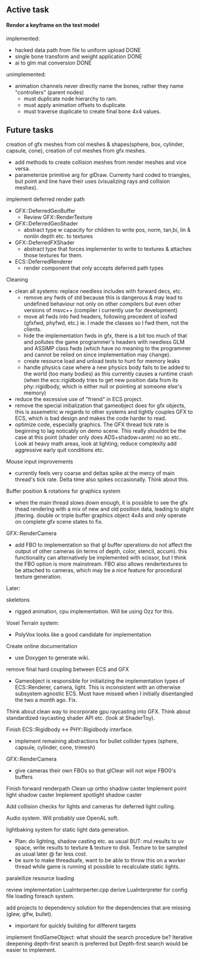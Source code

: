 ## Active task
#### Render a keyframe on the test model
implemented:
- hacked data path from file to uniform upload DONE
- single bone transform and weight application DONE
- ai to glm mat conversion DONE

unimplemented:
- animation channels never directly name the bones, rather they name "controllers" (parent nodes)
  - must duplicate node hierarchy to ram.
  - must apply animation offsets to duplicate.
  - must traverse duplicate to create final bone 4x4 values.

## Future tasks

creation of gfx meshes from col meshes & shapes(sphere, box, cylinder, capsule, cone), creation of col meshes from gfx meshes.
  - add methods to create collision meshes from render meshes and vice versa.
  - parameterize primitive arg for glDraw. Currenty hard coded to triangles, but point and line have
    their uses (visualizing rays and collision meshes).

implement deferred render path
 - GFX::DeferredGeoBuffer
    - Review GFX::RenderTexture
 - GFX::DeferredGeoShader
    - abstract type w capacity for children to write pos, norm, tan,bi, lin & nonlin depth etc. to textures
 - GFX::DeferredFXShader
    - abstract type that forces implementer to write to textures & attaches those textures for them.
 - ECS::DeferredRenderer
    - render component that only accepts deferred path types

Cleaning
 - clean all systems: replace needless includes with forward decs, etc.
   - remove any fwds of std because this is dangerous & may lead to undefined behaviour not only on other compilers but even other versions of msvc++ (compiler i currently use for development)
   - move all fwds into fwd headers, following precedent of iosfwd (gfxfwd, phyfwd, etc.) ie. I made the classes so I fwd them, not the clients.
   - hide the implementation fwds in gfx, there is a bit too much of that and pollutes the game programmer's
     headers with needless GLM and ASSIMP class fwds (which have no meaning to the programmer and cannot be relied on since implementation may change).
   - create resource load and unload tests to hunt for memory leaks
   - handle physics case where a new physics body fails to be added to the world (too many bodies) as this currently causes a runtime crash
    (when the ecs::rigidbody tries to get new position data from its phy::rigidbody, which is either null or pointing at someone else's memory)
 - reduce the excessive use of "friend" in ECS project.
 - remove the special initialization that gameobject does for gfx objects, this is assemetric w regards to other systems and tightly couples
 GFX to ECS, which is bad design and makes the code harder to read.
 - optimize code, especially graphics. The GFX thread tick rate is beginning to lag noticably on demo scene. This really shouldnt be the case
  at this point (shader only does ADS+shadow+anim) no ao etc.. Look at heavy math areas, look at lighting; reduce complexity add
aggressive early quit conditions etc.

Mouse input improvements
 - currently feels very coarse and deltas spike at the mercy of main thread's tick rate. Delta time also spikes occasionally. Think about this.

Buffer position & rotations for graphics system
 - when the main thread slows down enough, it is possible to see the gfx thead rendering with a mix of new and old position data, leading to slight jittering.
 double or triple buffer graphics object 4x4s and only operate on complete gfx scene states to fix.

GFX::RenderCamera
 - add FBO to implementation so that gl buffer operations do not affect the output of other cameras (in terms of depth, color, stencil, accum).
   this functionality can alternatively be implemented with scissor, but I think the FBO option is more mainstream. FBO also allows rendertextures to be attached to cameras,
   which may be a nice feature for procedural texture generation.

Later:

skeletons
 - rigged animation, cpu implementation. Will be using Ozz for this.

Voxel Terrain system:
 - PolyVox looks like a good candidate for implementation

Create online documentation
 - use Doxygen to generate wiki.

remove final hard coupling between ECS and GFX
 - Gameobject is responsible for initializing the implementation types of ECS::Renderer, camera, light. This is inconsistent with an otherwise subsystem agnostic
 ECS. Must have missed when I initially disentangled the two a month ago. Fix.

Think about clean way to incorporate gpu raycasting into GFX. Think about standardized raycasting shader API etc. (look at ShaderToy).

Finish ECS::Rigidbody <-> PHY::Rigidbody interface.
 - implement remaining abstractions for bullet collider types (sphere, capsule, cylinder, cone, trimesh)

GFX::RenderCamera
 - give cameras their own FBOs so that glClear will not wipe FBO0's buffers

Finish forward renderpath
  Clean up ortho shadow caster
  Implement point light shadow caster
  Implement spotlight shadow caster

Add collision checks for lights and cameras for deferred light culling.

Audio system. Will probably use OpenAL soft.

lightbaking system for static light data generation.
  - Plan: do lighting, shadow casting etc. as usual BUT: mul results to uv space, write results to texture & texture to disk. Texture to be sampled as usual later @ far less cost.
  - be sure to make threadsafe, want to be able to throw this on a worker thread while game is running st possible to recalculate static lights.

paralellize resource loading

review implementation LuaInterperter.cpp
derive LuaInterpreter for config file loading foreach system.

add projects to dependency solution for the dependencies that are missing (glew, glfw, bullet).
 - important for quickly building for different targets

implement findGameObject:
 what should the search procedure be? Iterative deepening depth-first search is preferred but Depth-first search would be easier to implement.
